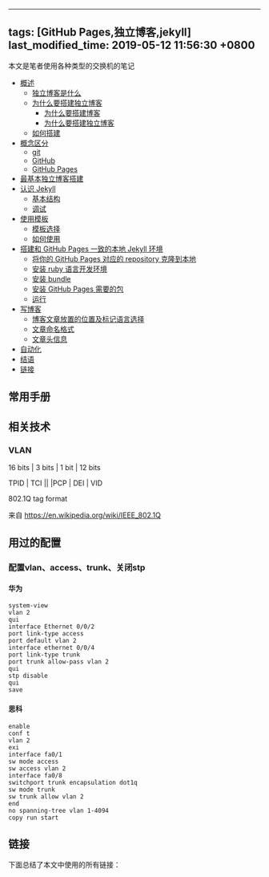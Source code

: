 
---
tags: [GitHub Pages,独立博客,jekyll]
last_modified_time: 2019-05-12 11:56:30 +0800
---

本文是笔者使用各种类型的交换机的笔记

<p id="markdown-toc"></p>

<!-- vim-markdown-toc GFM -->

* [概述](#概述)
  * [独立博客是什么](#独立博客是什么)
  * [为什么要搭建独立博客](#为什么要搭建独立博客)
    * [为什么要搭建博客](#为什么要搭建博客)
    * [为什么要搭建独立博客](#为什么要搭建独立博客-1)
  * [如何搭建](#如何搭建)
* [概念区分](#概念区分)
  * [git](#git)
  * [GitHub](#github)
  * [GitHub Pages](#github-pages)
* [最基本独立博客搭建](#最基本独立博客搭建)
* [认识 Jekyll](#认识-jekyll)
  * [基本结构](#基本结构)
  * [调试](#调试)
* [使用模板](#使用模板)
  * [模板选择](#模板选择)
  * [如何使用](#如何使用)
* [搭建和 GitHub Pages 一致的本地 Jekyll 环境](#搭建和-github-pages-一致的本地-jekyll-环境)
  * [将你的 GitHub Pages 对应的 repository 克隆到本地](#将你的-github-pages-对应的-repository-克隆到本地)
  * [安装 ruby 语言开发环境](#安装-ruby-语言开发环境)
  * [安装 bundle](#安装-bundle)
  * [安装 GitHub Pages 需要的包](#安装-github-pages-需要的包)
  * [运行](#运行)
* [写博客](#写博客)
  * [博客文章放置的位置及标记语言选择](#博客文章放置的位置及标记语言选择)
  * [文章命名格式](#文章命名格式)
  * [文章头信息](#文章头信息)
* [自动化](#自动化)
* [结语](#结语)
* [链接](#链接)

<!-- vim-markdown-toc -->

## 常用手册

## 相关技术
### VLAN

16 bits | 3 bits | 1 bit | 12 bits 

TPID | TCI ||
|PCP | DEI | VID 

802.1Q tag format 

来自 <https://en.wikipedia.org/wiki/IEEE_802.1Q>  

## 用过的配置
### 配置vlan、access、trunk、关闭stp
#### 华为
```
system-view 
vlan 2 
qui 
interface Ethernet 0/0/2 
port link-type access 
port default vlan 2 
interface ethernet 0/0/4 
port link-type trunk 
port trunk allow-pass vlan 2 
qui 
stp disable 
qui 
save 
```

#### 思科
```
enable 
conf t 
vlan 2 
exi 
interface fa0/1 
sw mode access 
sw access vlan 2 
interface fa0/8 
switchport trunk encapsulation dot1q 
sw mode trunk 
sw trunk allow vlan 2 
end 
no spanning-tree vlan 1-4094 
copy run start 
```


## 链接
下面总结了本文中使用的所有链接：

